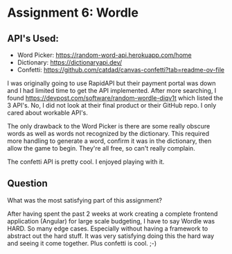 # Assignment 6: Wordle

## API's Used:

- Word Picker: https://random-word-api.herokuapp.com/home
- Dictionary: https://dictionaryapi.dev/
- Confetti: https://github.com/catdad/canvas-confetti?tab=readme-ov-file

I was originally going to use RapidAPI but their payment portal was down and I had limited time to get the API implemented. After more searching, I found https://devpost.com/software/random-wordle-diqv1t which listed the 3 API's. No, I did not look at their final product or their GitHub repo. I only cared about workable API's.

The only drawback to the Word Picker is there are some really obscure words as well as words not recognized by the dictionary. This required more handling to generate a word, confirm it was in the dictionary, then allow the game to begin. They're all free, so can't really complain.

The confetti API is pretty cool. I enjoyed playing with it.

## Question

What was the most satisfying part of this assignment?

After having spent the past 2 weeks at work creating a complete frontend application (Angular) for large scale budgeting, I have to say Wordle was HARD. So many edge cases. Especially without having a framework to abstract out the hard stuff. It was very satisfying doing this the hard way and seeing it come together. Plus confetti is cool. ;-)
